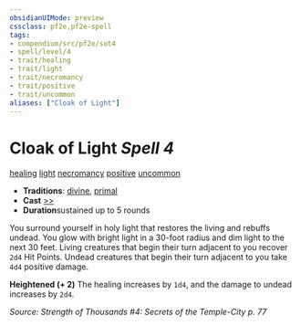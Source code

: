 ```yaml
---
obsidianUIMode: preview
cssclass: pf2e,pf2e-spell
tags:
- compendium/src/pf2e/sot4
- spell/level/4
- trait/healing
- trait/light
- trait/necromancy
- trait/positive
- trait/uncommon
aliases: ["Cloak of Light"]
---
```

# Cloak of Light *Spell 4*   
[healing](rules/traits/healing.md)  [light](rules/traits/light.md)  [necromancy](rules/traits/necromancy.md)  [positive](rules/traits/positive.md)  [uncommon](rules/traits/uncommon.md)  

- **Traditions**: [divine](rules/traits/divine.md), [primal](rules/traits/primal.md)
- **Cast** [>>](rules/core-rulebook/chapter-9-playing-the-game.md#Actions "Two-Action") 
- **Duration**sustained up to 5 rounds

You surround yourself in holy light that restores the living and rebuffs undead. You glow with bright light in a 30-foot radius and dim light to the next 30 feet. Living creatures that begin their turn adjacent to you recover `2d4` Hit Points. Undead creatures that begin their turn adjacent to you take `4d4` positive damage.

**Heightened (+ 2)** The healing increases by `1d4`, and the damage to undead increases by `2d4`.

*Source: Strength of Thousands #4: Secrets of the Temple-City p. 77*